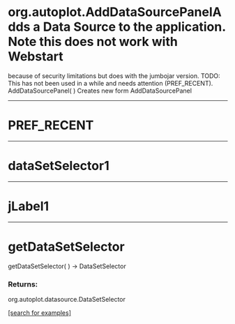 # org.autoplot.AddDataSourcePanelAdds a Data Source to the application.  Note this does not work with Webstart
 because of security limitations but does with the jumbojar version.
 TODO: This has not been used in a while and needs attention (PREF_RECENT).
AddDataSourcePanel( )
Creates new form AddDataSourcePanel

***
<a name="PREF_RECENT"></a>
# PREF_RECENT



***
<a name="dataSetSelector1"></a>
# dataSetSelector1



***
<a name="jLabel1"></a>
# jLabel1



***
<a name="getDataSetSelector"></a>
# getDataSetSelector
getDataSetSelector(  ) &rarr; DataSetSelector



### Returns:
org.autoplot.datasource.DataSetSelector


<a href="https://github.com/autoplot/dev/search?q=getDataSetSelector&unscoped_q=getDataSetSelector">[search for examples]</a>

